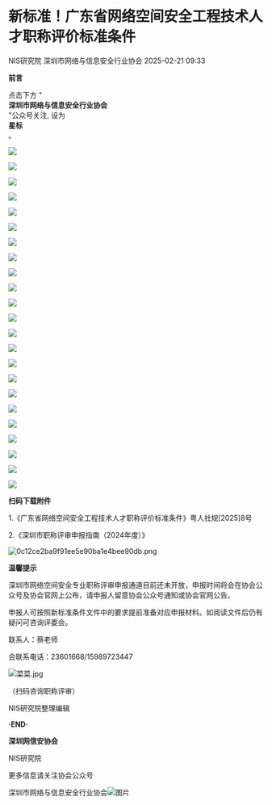 #  新标准！广东省网络空间安全工程技术人才职称评价标准条件   
NIS研究院  深圳市网络与信息安全行业协会   2025-02-21 09:33  
  
**前言**  
  
点击下方 "  
**深圳市网络与信息安全行业协会**  
"公众号关注, 设为  
**星标**  
。  
  
  
  
![](https://mmbiz.qpic.cn/sz_mmbiz_png/VOPBRdLOulz6WSnbKiaeIEQsl4FE38icxibjPttKGn4HTIJNUrr35FwnRVUELG1yYopibzY8sxgPkoeoAxoFWC9ibWw/640?wx_fmt=png&from=appmsg "")  
  
![](https://mmbiz.qpic.cn/sz_mmbiz_png/VOPBRdLOulz6WSnbKiaeIEQsl4FE38icxib78hOibWBpBPC8ribqEFbTHmfsX8tEIsiay8YadsMOgBZuswr8XK9iavjTw/640?wx_fmt=png&from=appmsg "")  
  
![](https://mmbiz.qpic.cn/sz_mmbiz_png/VOPBRdLOulz6WSnbKiaeIEQsl4FE38icxibCPl4uQEaLg595ZMP8S7jia4l8GH6lv2gPMA0ZJ0ljj3rxKx24e7l5ibw/640?wx_fmt=png&from=appmsg "")  
  
![](https://mmbiz.qpic.cn/sz_mmbiz_png/VOPBRdLOulz6WSnbKiaeIEQsl4FE38icxiblAicaeIibF3wSHr6iad6cnHFFe13iaaNqhtITpYgWzmYOAicRe4JPHuTGMA/640?wx_fmt=png&from=appmsg "")  
  
![](https://mmbiz.qpic.cn/sz_mmbiz_png/VOPBRdLOulz6WSnbKiaeIEQsl4FE38icxibZb5OxV3kpQkfsLdDwUQ0XELP1NniajrGrknTWJqXkYA6jfN0BtE0cVQ/640?wx_fmt=png&from=appmsg "")  
  
![](https://mmbiz.qpic.cn/sz_mmbiz_png/VOPBRdLOulz6WSnbKiaeIEQsl4FE38icxibXAYml9lNVS4Z2icia2aWGYk5a00ndcymfKApG8plyGibbTiaHU1HmQaLvg/640?wx_fmt=png&from=appmsg "")  
  
![](https://mmbiz.qpic.cn/sz_mmbiz_png/VOPBRdLOulz6WSnbKiaeIEQsl4FE38icxib10gatCAicf84uqtRnV2MicPysQ3VAlj1bYsiaehssQMAaiaYMdibVetSjlA/640?wx_fmt=png&from=appmsg "")  
  
![](https://mmbiz.qpic.cn/sz_mmbiz_png/VOPBRdLOulz6WSnbKiaeIEQsl4FE38icxibVBcy2cOwNzvIiaWrfWtsicibQpwNNDhzfr7kFfib3Tia1T2tX77D1V8shKg/640?wx_fmt=png&from=appmsg "")  
  
![](https://mmbiz.qpic.cn/sz_mmbiz_png/VOPBRdLOulz6WSnbKiaeIEQsl4FE38icxibsib4XESnBCjUrRx89ibERPt794ic9fLBNjdVBUa1VUur7DJjzGaIIUiclA/640?wx_fmt=png&from=appmsg "")  
  
![](https://mmbiz.qpic.cn/sz_mmbiz_png/VOPBRdLOulz6WSnbKiaeIEQsl4FE38icxib1YRDBxKOQbA55A4hecC2ibqcwc1Onb30vhWyf4uGAqXX4pHPje044JA/640?wx_fmt=png&from=appmsg "")  
  
![](https://mmbiz.qpic.cn/sz_mmbiz_png/VOPBRdLOulz6WSnbKiaeIEQsl4FE38icxibUvJW8UrLbxeJDd9UjG7AVUfkOVBSiaU4OrDLWzxD7OTAiaHXXthwsRIg/640?wx_fmt=png&from=appmsg "")  
  
![](https://mmbiz.qpic.cn/sz_mmbiz_png/VOPBRdLOulz6WSnbKiaeIEQsl4FE38icxibWeibXGgnIO1uaneQjjL7GlNyrJOYEJWBdUSzx6ByIyV5nhfnNPEwUIg/640?wx_fmt=png&from=appmsg "")  
  
![](https://mmbiz.qpic.cn/sz_mmbiz_png/VOPBRdLOulz6WSnbKiaeIEQsl4FE38icxib6bc5aoSvvUe3loVicHRdP7OSABiatzOFmEiarnCyMNSGnJz2FrcXEymsg/640?wx_fmt=png&from=appmsg "")  
  
![](https://mmbiz.qpic.cn/sz_mmbiz_png/VOPBRdLOulz6WSnbKiaeIEQsl4FE38icxibcCxSaticNW0v8Rf4WohSkrlnrgpMxO72BJibypiazpCKa2iaLm5ocnKBOQ/640?wx_fmt=png&from=appmsg "")  
  
![](https://mmbiz.qpic.cn/sz_mmbiz_png/VOPBRdLOulz6WSnbKiaeIEQsl4FE38icxibXhFMhzm0K1AFGhlw3yJ1ShrexhzOTXUQOiayjcwicF8g6DyUdZx7BFZw/640?wx_fmt=png&from=appmsg "")  
  
![](https://mmbiz.qpic.cn/sz_mmbiz_png/VOPBRdLOulz6WSnbKiaeIEQsl4FE38icxibbmib6ytb8VrNGQic34L9byIDA6tkq3PR5icBOenEAiaPtuDeGK9iczqnicSg/640?wx_fmt=png&from=appmsg "")  
  
![](https://mmbiz.qpic.cn/sz_mmbiz_png/VOPBRdLOulz6WSnbKiaeIEQsl4FE38icxibpJBdWthpr3VYWAP7yf4l5LhsKpVtADIn8VaqkhgXT8szicF8fv0OTdQ/640?wx_fmt=png&from=appmsg "")  
  
![](https://mmbiz.qpic.cn/sz_mmbiz_png/VOPBRdLOulz6WSnbKiaeIEQsl4FE38icxibPTuYstsZywZnbZZ3Lc2tVicIsALLWx7jx4AMeUWO2gnDv7hibyBEP4iaA/640?wx_fmt=png&from=appmsg "")  
  
![](https://mmbiz.qpic.cn/sz_mmbiz_png/VOPBRdLOulz6WSnbKiaeIEQsl4FE38icxiblibJHuhgRZv9Rc7ebI77Ql327ZYI9uFDic9ABNNMQnDVImUtujCbgRKw/640?wx_fmt=png&from=appmsg "")  
  
![](https://mmbiz.qpic.cn/sz_mmbiz_png/VOPBRdLOulz6WSnbKiaeIEQsl4FE38icxib2NUEGkJwKuFbqn8XXlVL0fkbpNxO12JDLeVs8K1KlyqaLqCySmueEA/640?wx_fmt=png&from=appmsg "")  
  
![](https://mmbiz.qpic.cn/sz_mmbiz_png/VOPBRdLOulz6WSnbKiaeIEQsl4FE38icxib1QOjcicTk6rPiaNicnSfKaB4icRYB6yySumxso8vv7lj9icy6sVLOwwNy6w/640?wx_fmt=png&from=appmsg "")  
  
![](https://mmbiz.qpic.cn/sz_mmbiz_png/VOPBRdLOulz6WSnbKiaeIEQsl4FE38icxibFDia24yTbCibKpFgdzME5Q1RLH8fYkBDZroIe4vm8waDGzNFgGrfgsAA/640?wx_fmt=png&from=appmsg "")  
  
![](https://mmbiz.qpic.cn/sz_mmbiz_png/VOPBRdLOulz6WSnbKiaeIEQsl4FE38icxibnjHSlO2NslFmcJHkI16zVIbenKoQ4vGPOpQCibUOUGPsHicFJ938MWrA/640?wx_fmt=png&from=appmsg "")  
  
**扫码下载附件**  
  
  
  
1.《广东省网络空间安全工程技术人才职称评价标准条件》粤人社规[2025]8号  
  
2.《深圳市职称评审申报指南（2024年度）》  
  
![0c12ce2ba9f91ee5e90ba1e4bee90db.png](https://mmbiz.qpic.cn/sz_mmbiz_png/tYab6NOSEN8icBKBUIgUicqy4g3kH4iapQTr0HV3lC3OX8mM4S2sGuquxJPrFyIWPtk8RGeUZEbgCZftYHHngAvIg/640?wx_fmt=png&from=appmsg "")  
  
  
**温馨提示**  
  
  
  
深圳市网络空间安全专业职称评审申报通道目前还未开放，申报时间将会在协会公众号及协会官网上公布，请申报人留意协会公众号通知或协会官网公告。  
  
  
申报人可按照新标准条件文件中的要求提前准备对应申报材料。如阅读文件后仍有疑问可咨询评委会。  
  
联系人：蔡老师  
  
会联系电话：23601668/15989723447  
  
  
![菜菜.jpg](https://mmbiz.qpic.cn/sz_mmbiz_jpg/tYab6NOSEN8icBKBUIgUicqy4g3kH4iapQTlzKo8dDGk4CEf4rjF4ZqMMIVib5om08YZsic9B7UkAb6dxlNb71mZ6cg/640?wx_fmt=jpeg&from=appmsg "")  
  
（扫码咨询职称评审）  
  
NIS研究院整理编辑  
  
  
**·END·**  
  
**深圳网信安协会**  
  
  
NIS研究院  
  
更多信息请关注协会公众号  
  
  
深圳市网络与信息安全行业协会![图片](https://mmbiz.qpic.cn/mmbiz_gif/8KOCIzoKAUsUrc6YOl5enSDTWuicTa8qUSWduBENgPicgnRcj8C1zXOANk2OH724BREgjaHmBpZdNMM4wx2xaEaQ/640?wx_fmt=gif "")  
  
  
